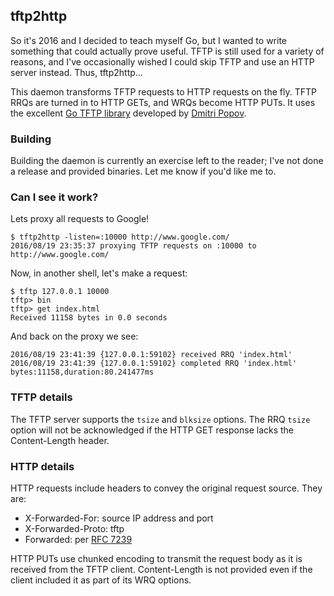 ## tftp2http

So it's 2016 and I decided to teach myself Go, but I wanted to write something that could actually prove useful.  TFTP is still used for a variety of reasons, and I've occasionally wished I could skip TFTP and use an HTTP server instead.  Thus, tftp2http...

This daemon transforms TFTP requests to HTTP requests on the fly.  TFTP RRQs are turned in to HTTP GETs, and WRQs become HTTP PUTs.  It uses the excellent [Go TFTP library](https://github.com/pin/tftp) developed by [Dmitri Popov](https://github.com/pin).  

### Building

Building the daemon is currently an exercise left to the reader; I've not done a release and provided binaries.  Let me know if you'd like me to.

### Can I see it work?

Lets proxy all requests to Google!

```
$ tftp2http -listen=:10000 http://www.google.com/
2016/08/19 23:35:37 proxying TFTP requests on :10000 to http://www.google.com/
```

Now, in another shell, let's make a request:

```
$ tftp 127.0.0.1 10000
tftp> bin
tftp> get index.html
Received 11158 bytes in 0.0 seconds
```

And back on the proxy we see:

```
2016/08/19 23:41:39 {127.0.0.1:59102} received RRQ 'index.html'
2016/08/19 23:41:39 {127.0.0.1:59102} completed RRQ 'index.html' bytes:11158,duration:80.241477ms
```

### TFTP details

The TFTP server supports the `tsize` and `blksize` options.  The RRQ `tsize` option will not be acknowledged if the HTTP GET response lacks the Content-Length header.

### HTTP details

HTTP requests include headers to convey the original request source.  They are:

* X-Forwarded-For: source IP address and port
* X-Forwarded-Proto: tftp
* Forwarded: per [RFC 7239](https://tools.ietf.org/html/rfc7239)

HTTP PUTs use chunked encoding to transmit the request body as it is received from the TFTP client.  Content-Length is not provided even if the client included it as part of its WRQ options.
